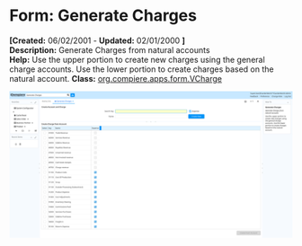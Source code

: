 # Form: Generate Charges

**[Created:** 06/02/2001 - **Updated:** 02/01/2000 **]**  
**Description:** Generate Charges from natural accounts  
**Help:** Use the upper portion to create new charges using the general charge accounts.  Use the lower portion to create charges based on the natural account.
**Class:** [org.compiere.apps.form.VCharge](https://jenkins.idempiere.org/job/iDempiere12Daily/ws/org.idempiere.javadoc/API/org/compiere/apps/form/VCharge.html)

![](/img/docs/manual/GenerateCharges-Form_iDempiere_v12.0.0.png)

